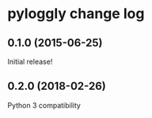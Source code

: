 pyloggly change log
===================

0.1.0 (2015-06-25)
------------------

Initial release!

0.2.0 (2018-02-26)
------------------

Python 3 compatibility
